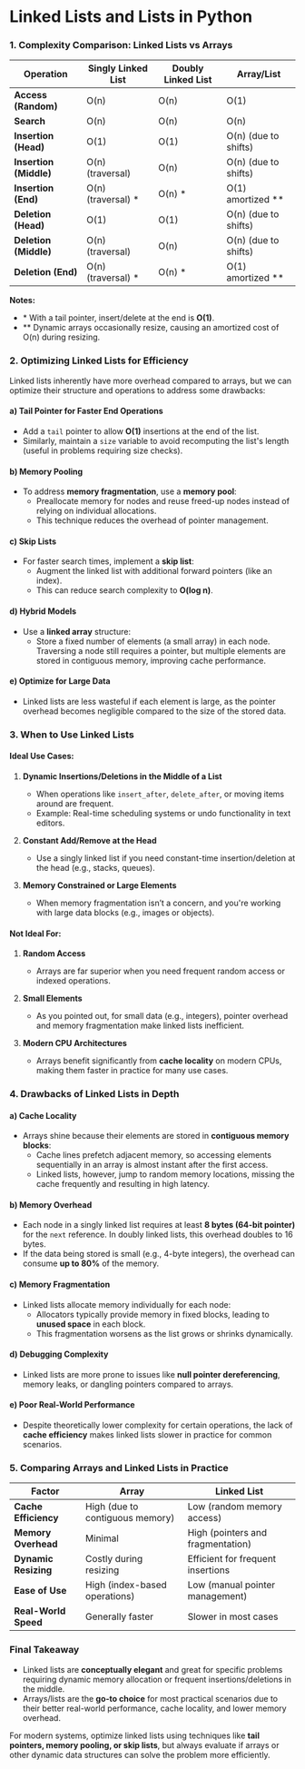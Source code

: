 # Linked Lists and Lists in Python

### 1. **Complexity Comparison: Linked Lists vs Arrays**

| **Operation**          | **Singly Linked List**        | **Doubly Linked List**       | **Array/List**       |
|-------------------------|-------------------------------|------------------------------|----------------------|
| **Access (Random)**     | O(n)                         | O(n)                        | O(1)                |
| **Search**              | O(n)                         | O(n)                        | O(n)                |
| **Insertion (Head)**    | O(1)                         | O(1)                        | O(n) (due to shifts) |
| **Insertion (Middle)**  | O(n) (traversal)             | O(n)                        | O(n) (due to shifts) |
| **Insertion (End)**     | O(n) (traversal) \*          | O(n) \*                     | O(1) amortized \*\*  |
| **Deletion (Head)**     | O(1)                         | O(1)                        | O(n) (due to shifts) |
| **Deletion (Middle)**   | O(n) (traversal)             | O(n)                        | O(n) (due to shifts) |
| **Deletion (End)**      | O(n) (traversal) \*          | O(n) \*                     | O(1) amortized \*\*  |

**Notes:**
- \* With a tail pointer, insert/delete at the end is **O(1)**.
- \*\* Dynamic arrays occasionally resize, causing an amortized cost of O(n) during resizing.



### 2. **Optimizing Linked Lists for Efficiency**

Linked lists inherently have more overhead compared to arrays, but we can optimize their structure and operations to address some drawbacks:

#### **a) Tail Pointer for Faster End Operations**
- Add a `tail` pointer to allow **O(1)** insertions at the end of the list.
- Similarly, maintain a `size` variable to avoid recomputing the list's length (useful in problems requiring size checks).

#### **b) Memory Pooling**
- To address **memory fragmentation**, use a **memory pool**:
  - Preallocate memory for nodes and reuse freed-up nodes instead of relying on individual allocations.
  - This technique reduces the overhead of pointer management.

#### **c) Skip Lists**
- For faster search times, implement a **skip list**:
  - Augment the linked list with additional forward pointers (like an index).
  - This can reduce search complexity to **O(log n)**.

#### **d) Hybrid Models**
- Use a **linked array** structure:
  - Store a fixed number of elements (a small array) in each node. Traversing a node still requires a pointer, but multiple elements are stored in contiguous memory, improving cache performance.

#### **e) Optimize for Large Data**
- Linked lists are less wasteful if each element is large, as the pointer overhead becomes negligible compared to the size of the stored data.


### 3. **When to Use Linked Lists**

#### **Ideal Use Cases:**
1. **Dynamic Insertions/Deletions in the Middle of a List**
   - When operations like `insert_after`, `delete_after`, or moving items around are frequent.
   - Example: Real-time scheduling systems or undo functionality in text editors.

2. **Constant Add/Remove at the Head**
   - Use a singly linked list if you need constant-time insertion/deletion at the head (e.g., stacks, queues).

3. **Memory Constrained or Large Elements**
   - When memory fragmentation isn’t a concern, and you're working with large data blocks (e.g., images or objects).

#### **Not Ideal For:**
1. **Random Access**
   - Arrays are far superior when you need frequent random access or indexed operations.

2. **Small Elements**
   - As you pointed out, for small data (e.g., integers), pointer overhead and memory fragmentation make linked lists inefficient.

3. **Modern CPU Architectures**
   - Arrays benefit significantly from **cache locality** on modern CPUs, making them faster in practice for many use cases.



### 4. **Drawbacks of Linked Lists in Depth**

#### **a) Cache Locality**
- Arrays shine because their elements are stored in **contiguous memory blocks**:
  - Cache lines prefetch adjacent memory, so accessing elements sequentially in an array is almost instant after the first access.
  - Linked lists, however, jump to random memory locations, missing the cache frequently and resulting in high latency.

#### **b) Memory Overhead**
- Each node in a singly linked list requires at least **8 bytes (64-bit pointer)** for the `next` reference. In doubly linked lists, this overhead doubles to 16 bytes.
- If the data being stored is small (e.g., 4-byte integers), the overhead can consume **up to 80%** of the memory.

#### **c) Memory Fragmentation**
- Linked lists allocate memory individually for each node:
  - Allocators typically provide memory in fixed blocks, leading to **unused space** in each block.
  - This fragmentation worsens as the list grows or shrinks dynamically.

#### **d) Debugging Complexity**
- Linked lists are more prone to issues like **null pointer dereferencing**, memory leaks, or dangling pointers compared to arrays.

#### **e) Poor Real-World Performance**
- Despite theoretically lower complexity for certain operations, the lack of **cache efficiency** makes linked lists slower in practice for common scenarios.



### 5. **Comparing Arrays and Linked Lists in Practice**

| **Factor**                | **Array**                       | **Linked List**                   |
|---------------------------|----------------------------------|------------------------------------|
| **Cache Efficiency**      | High (due to contiguous memory) | Low (random memory access)        |
| **Memory Overhead**       | Minimal                        | High (pointers and fragmentation) |
| **Dynamic Resizing**       | Costly during resizing         | Efficient for frequent insertions |
| **Ease of Use**           | High (index-based operations)  | Low (manual pointer management)   |
| **Real-World Speed**      | Generally faster               | Slower in most cases              |



### Final Takeaway

- Linked lists are **conceptually elegant** and great for specific problems requiring dynamic memory allocation or frequent insertions/deletions in the middle.
- Arrays/lists are the **go-to choice** for most practical scenarios due to their better real-world performance, cache locality, and lower memory overhead.
  
For modern systems, optimize linked lists using techniques like **tail pointers, memory pooling, or skip lists**, but always evaluate if arrays or other dynamic data structures can solve the problem more efficiently.